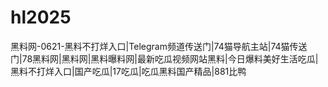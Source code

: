 # hl2025
黑料网-0621-黑料不打烊入口|Telegram频道传送门|74猫导航主站|74猫传送门|78黑料网|黑料网|黑料曝料网|最新吃瓜视频网站黑料|今日爆料美好生活吃瓜|黑料不打烊入口|国产吃瓜|17吃瓜|吃瓜黑料国产精品|881比鸭
